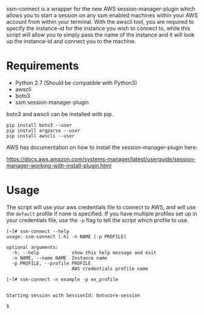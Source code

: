 ssm-connect is a wrapper for the new AWS session-manager-plugin which allows you to start a session on any ssm enabled machines within your AWS account from within your terminal. With the awscli tool, you are required to specify the instance-id for the instance you wish to connect to, while this script will allow you to simply pass the name of the instance and it will look up the instance-id and connect you to the machine.

# Requirements

- Python 2.7 (Should be compatible with Python3)
- awscli
- boto3
- ssm session-manager-plugin

boto3 and awscli can be installed with pip.

```
pip install boto3 --user
pip install argparse --user
pip install awscli --user
```

AWS has documentation on how to install the session-manager-plugin here:

https://docs.aws.amazon.com/systems-manager/latest/userguide/session-manager-working-with-install-plugin.html

# Usage

The script will use your aws credentials file to connect to AWS, and will use the `default` profile if none is specified. If you have multiple profiles set up in your credentials file, use the `-p` flag to tell the script which profile to use.

```
[~]# ssm-connect --help
usage: ssm-connect [-h] -n NAME [-p PROFILE]

optional arguments:
  -h, --help            show this help message and exit
  -n NAME, --name NAME  Instance name
  -p PROFILE, --profile PROFILE
                        AWS credentials profile name
```

```
[~]# ssm-connect -n example -p ex_profile


Starting session with SessionId: botocore-session

$
```
